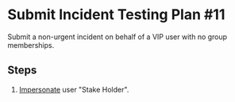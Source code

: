 # Submit Incident Testing Plan #11

Submit a non-urgent incident on behalf of a VIP user with no group memberships.

## Steps

1. [Impersonate](../Impersonation.md) user "Stake Holder".
